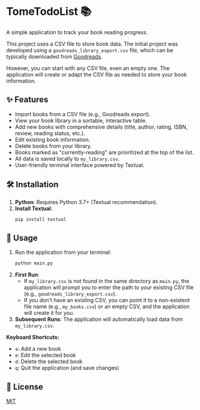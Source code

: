# TomeTodoList 📚

A simple application to track your book reading progress.

This project uses a CSV file to store book data. The initial project was developed using a `goodreads_library_export.csv` file, which can be typically downloaded from [Goodreads](https://www.goodreads.com/).

However, you can start with any CSV file, even an empty one. The application will create or adapt the CSV file as needed to store your book information.

## ✨ Features

- Import books from a CSV file (e.g., Goodreads export).
- View your book library in a sortable, interactive table.
- Add new books with comprehensive details (title, author, rating, ISBN, review, reading status, etc.).
- Edit existing book information.
- Delete books from your library.
- Books marked as "currently-reading" are prioritized at the top of the list.
- All data is saved locally to `my_library.csv`.
- User-friendly terminal interface powered by Textual.

## 🛠️ Installation

1.  **Python**: Requires Python 3.7+ (Textual recommendation).
2.  **Install Textual**:
    ```bash
    pip install textual
    ```

## 🚀 Usage

1.  Run the application from your terminal:
    ```bash
    python main.py
    ```
2.  **First Run**:
    - If `my_library.csv` is not found in the same directory as `main.py`, the application will prompt you to enter the path to your existing CSV file (e.g., `goodreads_library_export.csv`).
    - If you don't have an existing CSV, you can point it to a non-existent file name (e.g., `my_books.csv`) or an empty CSV, and the application will create it for you.
3.  **Subsequent Runs**: The application will automatically load data from `my_library.csv`.

**Keyboard Shortcuts:**
- `a`: Add a new book
- `e`: Edit the selected book
- `d`: Delete the selected book
- `q`: Quit the application (and save changes)

## 📄 License

[MIT](LICENSE)
